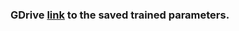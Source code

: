 ### GDrive [link](https://drive.google.com/drive/folders/16aJlHfOJbyJ3yETL1Sdek1zwc4Kc-FoZ?usp=sharing) to the saved trained parameters.

